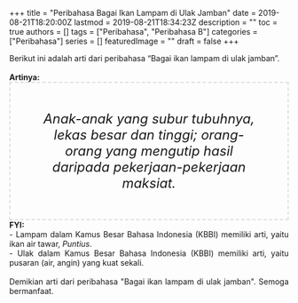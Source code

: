 +++
title = "Peribahasa Bagai Ikan Lampam di Ulak Jamban"
date = 2019-08-21T18:20:00Z
lastmod = 2019-08-21T18:34:23Z
description = ""
toc = true
authors = []
tags = ["Peribahasa", "Peribahasa B"]
categories = ["Peribahasa"]
series = []
featuredImage = ""
draft = false
+++

<div dir="ltr" style="text-align: left;" trbidi="on"><div style="text-align: justify;">Berikut ini adalah arti dari peribahasa “Bagai ikan lampam di ulak jamban”.</div><br /><div style="text-align: justify;"><b>Artinya:</b></div><div style="border: 2px dashed #ddd; font-size: 24px; height: auto; margin: 0 auto; padding: 50px; text-align: center; width: auto;"><i>Anak-anak yang subur tubuhnya, lekas besar dan tinggi; orang-orang yang mengutip hasil daripada pekerjaan-pekerjaan maksiat.</i></div><div style="text-align: justify;"><b>FYI:</b><br />- Lampam dalam Kamus Besar Bahasa Indonesia (KBBI) memiliki arti, yaitu ikan air tawar, <i>Puntius</i>.<br />- Ulak dalam Kamus Besar Bahasa Indonesia (KBBI) memiliki arti, yaitu pusaran (air, angin) yang kuat sekali.<br /><br /></div><div style="text-align: justify;">Demikian arti dari peribahasa "Bagai ikan lampam di ulak jamban". Semoga bermanfaat.</div></div>
